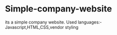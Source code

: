 # Simple-company-website
its a simple company website.
Used languages:-
Javascript,HTML,CSS,vendor styling
